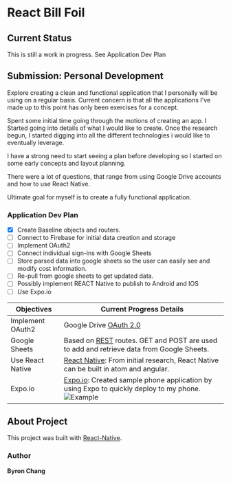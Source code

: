 # React Bill Foil

## Current Status
This is still a work in progress. See Application Dev Plan

## Submission: Personal Development
Explore creating a clean and functional application that I personally will be using on a regular basis. Current concern is that all the applications I've made up to this point has only been exercises for a concept.

Spent some initial time going through the motions of creating an app. I Started going into details of what I would like to create. Once the research begun, I started digging into all the different technologies i would like to eventually leverage.

I have a strong need to start seeing a plan before developing so I started on some early concepts and layout planning.

There were a lot of questions, that range from using Google Drive accounts and how to use React Native.

Ultimate goal for myself is to create a fully functional application.

### Application Dev Plan
- [x] Create Baseline objects and routers.
- [ ] Connect to Firebase for initial data creation and storage
- [ ] Implement OAuth2
- [ ] Connect individual sign-ins with Google Sheets
- [ ] Store parsed data into google sheets so the user can easily see and modify cost information.
- [ ] Re-pull from google sheets to get updated data.
- [ ] Possibly implement REACT Native to publish to Android and IOS
- [ ] Use Expo.io

| Objectives | Current Progress Details|
| --- | --- |
| Implement OAuth2 | Google Drive [OAuth 2.0](https://developers.google.com/identity/protocols/OAuth2)  |
|Google Sheets | Based on [REST](https://developers.google.com/sheets/api/reference/rest/) routes. GET and POST are used to add and retrieve data from Google Sheets.  |
| Use React Native | [React Native](http://facebook.github.io/react-native/): From initial research, React Native can be built in atom and angular.  |
| Expo.io | [Expo.io](https://expo.io/): Created sample phone application by using Expo to quickly deploy to my phone. ![Example](research/example.png) |

## About Project
This project was built with [React-Native](https://facebook.github.io/react-native/).

### Author
**Byron Chang**